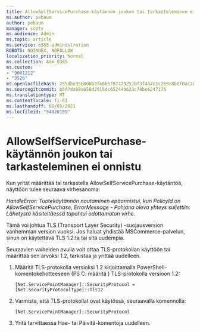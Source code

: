 ```yaml
---
title: AllowSelfServicePurchase-käytännön joukon tai tarkasteleminen ei onnistu
ms.author: pebaum
author: pebaum
manager: scotv
ms.audience: Admin
ms.topic: article
ms.service: o365-administration
ROBOTS: NOINDEX, NOFOLLOW
localization_priority: Normal
ms.collection: Adm_O365
ms.custom:
- "9001212"
- "3526"
ms.openlocfilehash: 255dbe35b808b3fe6b5707779251bf3f4a7e1c269c8b6f0ac2cb43ca03c469e9
ms.sourcegitcommit: b5f7da89a650d2915dc652449623c78be6247175
ms.translationtype: MT
ms.contentlocale: fi-FI
ms.lasthandoff: 08/05/2021
ms.locfileid: "54020189"
---
```

# <a name="unable-to-set-or-view-the-allowselfservicepurchase-policy"></a>AllowSelfServicePurchase-käytännön joukon tai tarkasteleminen ei onnistu

Kun yrität määrittää tai tarkastella AllowSelfServicePurchase-käytäntöä, näyttöön tulee seuraava virhesanoma:

*HandleError: Tuotekäytännön noutaminen epäonnistui, kun PolicyId on AllowSelfServicePurchase, ErrorMessage - Pohjana oleva yhteys suljettiin: Lähetystä käsiteltäessä tapahtui odottamaton virhe.*

Tämä voi johtua TLS (Transport Layer Security) -suojausversion vanhemman version vuoksi. Jos haluat yhdistää MSCommerce-palvelun, sinun on käytettävä TLS 1.2:ta tai sitä uudempia.  

Seuraavien vaiheiden avulla voit ottaa TLS-protokollan käyttöön tai määrittää sen arvoksi 1.2, tarkistaa ja yrittää uudelleen.
 1. Määritä TLS-protokolla versioksi 1.2 kirjoittamalla PowerShell-komentokehotteeseen (PS C: määritä \) TLS-protokolla versioon 1.2:

    `[Net.ServicePointManager]::SecurityProtocol = [Net.SecurityProtocolType]::Tls12`

2. Varmista, että TLS-protokollat ovat käytössä, seuraavalla komennolla:

    `[Net.ServicePointManager]::SecurityProtocol` 

3. Yritä tarvittaessa Hae- tai Päivitä-komentoja uudelleen.

